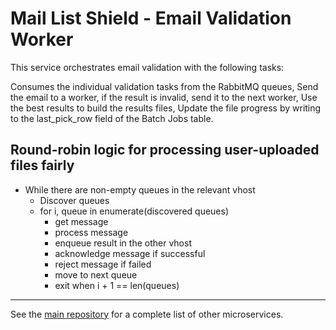 # Mail List Shield - Email Validation Worker

This service orchestrates email validation with the following tasks:

Consumes the individual validation tasks from the RabbitMQ queues,
Send the email to a worker, if the result is invalid, send it to the next worker,
Use the best results to build the results files,
Update the file progress by writing to the last_pick_row field of the Batch Jobs table.

## Round-robin logic for processing user-uploaded files fairly

- While there are non-empty queues in the relevant vhost
  - Discover queues
  - for i, queue in enumerate(discovered queues)
    - get message
    - process message
    - enqueue result in the other vhost
    - acknowledge message if successful
    - reject message if failed
    - move to next queue
    - exit when i + 1 == len(queues)

---

See the [main repository](https://github.com/cansinacarer/maillistshield-com) for a complete list of other microservices.
